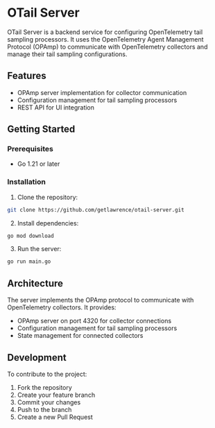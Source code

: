# OTail Server

OTail Server is a backend service for configuring OpenTelemetry tail sampling processors. It uses the OpenTelemetry Agent Management Protocol (OPAmp) to communicate with OpenTelemetry collectors and manage their tail sampling configurations.

## Features

- OPAmp server implementation for collector communication
- Configuration management for tail sampling processors
- REST API for UI integration

## Getting Started

### Prerequisites

- Go 1.21 or later

### Installation

1. Clone the repository:
```bash
git clone https://github.com/getlawrence/otail-server.git
```

2. Install dependencies:
```bash
go mod download
```

3. Run the server:
```bash
go run main.go
```

## Architecture

The server implements the OPAmp protocol to communicate with OpenTelemetry collectors. It provides:

- OPAmp server on port 4320 for collector connections
- Configuration management for tail sampling processors
- State management for connected collectors

## Development

To contribute to the project:

1. Fork the repository
2. Create your feature branch
3. Commit your changes
4. Push to the branch
5. Create a new Pull Request
